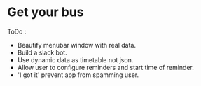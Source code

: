 # Get your bus

ToDo :
 - Beautify menubar window with real data.
 - Build a slack bot.
 - Use dynamic data as timetable not json.
 - Allow user to configure reminders and start time of reminder.
 - 'I got it' prevent app from spamming user.
